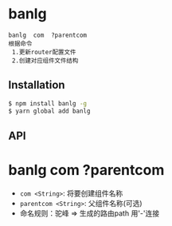 
# banlg
```
banlg  com  ?parentcom
根据命令
 1.更新router配置文件
 2.创建对应组件文件结构
``` 

## Installation

```bash
$ npm install banlg -g
$ yarn global add banlg
```

## API
# banlg  com   ?parentcom
* `com <String>`: 将要创建组件名称 
* `parentcom <String>`: 父组件名称(可选)
* 命名规则：驼峰  =>  生成的路由path 用'-'连接

